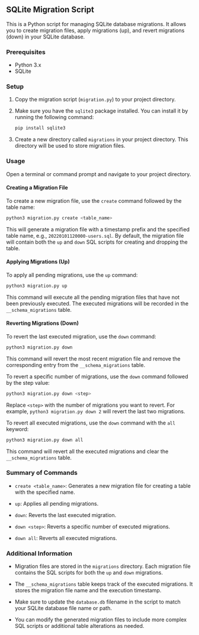 ## SQLite Migration Script

This is a Python script for managing SQLite database migrations. It allows you to create migration files, apply migrations (up), and revert migrations (down) in your SQLite database.

### Prerequisites

- Python 3.x
- SQLite

### Setup

1. Copy the migration script (`migration.py`) to your project directory.

2. Make sure you have the `sqlite3` package installed. You can install it by running the following command:

   ```bash
   pip install sqlite3
   ```

3. Create a new directory called `migrations` in your project directory. This directory will be used to store migration files.

### Usage

Open a terminal or command prompt and navigate to your project directory.

#### Creating a Migration File

To create a new migration file, use the `create` command followed by the table name:

```bash
python3 migration.py create <table_name>
```

This will generate a migration file with a timestamp prefix and the specified table name, e.g., `20220101120000-users.sql`. By default, the migration file will contain both the `up` and `down` SQL scripts for creating and dropping the table.

#### Applying Migrations (Up)

To apply all pending migrations, use the `up` command:

```bash
python3 migration.py up
```

This command will execute all the pending migration files that have not been previously executed. The executed migrations will be recorded in the `__schema_migrations` table.

#### Reverting Migrations (Down)

To revert the last executed migration, use the `down` command:

```bash
python3 migration.py down
```

This command will revert the most recent migration file and remove the corresponding entry from the `__schema_migrations` table.

To revert a specific number of migrations, use the `down` command followed by the step value:

```bash
python3 migration.py down <step>
```

Replace `<step>` with the number of migrations you want to revert. For example, `python3 migration.py down 2` will revert the last two migrations.

To revert all executed migrations, use the `down` command with the `all` keyword:

```bash
python3 migration.py down all
```

This command will revert all the executed migrations and clear the `__schema_migrations` table.

### Summary of Commands

- `create <table_name>`: Generates a new migration file for creating a table with the specified name.

- `up`: Applies all pending migrations.

- `down`: Reverts the last executed migration.

- `down <step>`: Reverts a specific number of executed migrations.

- `down all`: Reverts all executed migrations.

### Additional Information

- Migration files are stored in the `migrations` directory. Each migration file contains the SQL scripts for both the `up` and `down` migrations.

- The `__schema_migrations` table keeps track of the executed migrations. It stores the migration file name and the execution timestamp.

- Make sure to update the `database.db` filename in the script to match your SQLite database file name or path.

- You can modify the generated migration files to include more complex SQL scripts or additional table alterations as needed.

